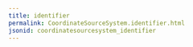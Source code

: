 ```yaml
---
title: identifier
permalink: CoordinateSourceSystem.identifier.html
jsonid: coordinatesourcesystem_identifier
---
```

